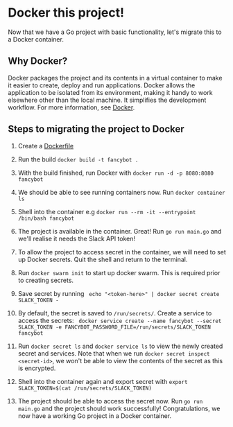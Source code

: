# Docker this project!

Now that we have a Go project with basic functionality, let's migrate this to a Docker container.

## Why Docker?
Docker packages the project and its contents in a virtual container to make it easier to create, deploy and run applications. Docker allows the application to be isolated from its environment, making it handy to work elsewhere other than the local machine. It simplifies the development workflow. For more information, see [Docker](https://www.docker.com/why-docker).

## Steps to migrating the project to Docker

1. Create a [Dockerfile](Dockerfile)

2. Run the build `docker build -t fancybot .`

3. With the build finished, run Docker with `docker run -d -p 8080:8080 fancybot`

4. We should be able to see running containers now. Run `docker container ls`

5. Shell into the container e.g `docker run --rm -it --entrypoint /bin/bash fancybot`

6. The project is available in the container. Great! Run `go run main.go` and we'll realise it needs the Slack API token!

7. To allow the project to access secret in the container, we will need to set up Docker secrets. Quit the shell and return to the terminal.

8. Run `docker swarm init` to start up docker swarm. This is required prior to creating secrets.

9. Save secret by running ` echo "<token-here>" | docker secret create SLACK_TOKEN -`

10. By default, the secret is saved to `/run/secrets/`. Create a service to access the secrets: ` docker service create --name fancybot --secret SLACK_TOKEN -e FANCYBOT_PASSWORD_FILE=/run/secrets/SLACK_TOKEN fancybot`

11. Run `docker secret ls` and `docker service ls` to view the newly created secret and services. Note that when we run `docker secret inspect <secret-id>`, we won't be able to view the contents of the secret as this is encrypted.

12. Shell into the container again and export secret with `export SLACK_TOKEN=$(cat /run/secrets/SLACK_TOKEN)`

13. The project should be able to access the secret now. Run `go run main.go` and the project should work successfully! Congratulations, we now have a working Go project in a Docker container.

